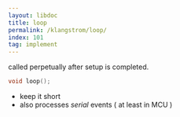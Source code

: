 ```yaml
---
layout: libdoc
title: loop
permalink: /klangstrom/loop/
index: 101
tag: implement
---
```


called perpetually after setup is completed.

```c
void loop();
```

- keep it short
- also processes *serial* events ( at least in MCU )
